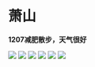 # 萧山

**1207减肥散步，天气很好**

<!-- ![](/photography/1207/1.jpg)
![](/photography/1207/2.jpg)
![](/photography/1207/3.jpg)
![](/photography/1207/4.jpg)
![](/photography/1207/5.jpg)
![](/photography/1207/6.jpg) -->

![](http://cdn.clinan.xyz/1.jpg)
![](http://cdn.clinan.xyz/2.jpg)
![](http://cdn.clinan.xyz/3.jpg)
![](http://cdn.clinan.xyz/4.jpg)
![](http://cdn.clinan.xyz/5.jpg)
![](http://cdn.clinan.xyz/6.jpg)